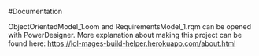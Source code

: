 #Documentation

ObjectOrientedModel_1.oom and RequirementsModel_1.rqm can be opened with PowerDesigner.
More explanation about making this project can be found here: https://lol-mages-build-helper.herokuapp.com/about.html